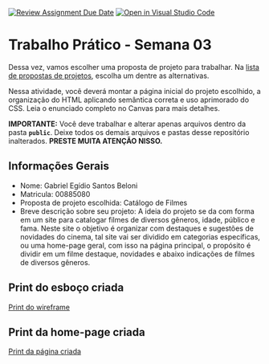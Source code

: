 [![Review Assignment Due Date](https://classroom.github.com/assets/deadline-readme-button-22041afd0340ce965d47ae6ef1cefeee28c7c493a6346c4f15d667ab976d596c.svg)](https://classroom.github.com/a/008-9EE0)
[![Open in Visual Studio Code](https://classroom.github.com/assets/open-in-vscode-2e0aaae1b6195c2367325f4f02e2d04e9abb55f0b24a779b69b11b9e10269abc.svg)](https://classroom.github.com/online_ide?assignment_repo_id=18483837&assignment_repo_type=AssignmentRepo)
# Trabalho Prático - Semana 03

Dessa vez, vamos escolher uma proposta de projeto para trabalhar. Na [lista de propostas de projetos](propostas-projetos.md), escolha um dentre as alternativas.

Nessa atividade, você deverá montar a página inicial do projeto escolhido, a organização do HTML aplicando semântica correta e uso aprimorado do CSS. Leia o enunciado completo no Canvas para mais detalhes.

**IMPORTANTE:** Você deve trabalhar e alterar apenas arquivos dentro da pasta **`public`**. Deixe todos os demais arquivos e pastas desse repositório inalterados. **PRESTE MUITA ATENÇÃO NISSO.**

## Informações Gerais

- Nome: Gabriel Egídio Santos Beloni
- Matricula: 00885080
- Proposta de projeto escolhida: Catálogo de Filmes
- Breve descrição sobre seu projeto: A ideia do projeto se da com forma em um site para catalogar filmes de diversos gêneros, idade, público e fama. Neste site o objetivo é organizar com destaques e sugestões de novidades do cinema, tal site vai ser dividido em categorias específicas, ou uma home-page geral, com isso na página principal, o propósito é dividir em um filme destaque, novidades e abaixo indicações de filmes de diversos gêneros.


## Print do esboço criada

[Print do wireframe](public/wireframeSemana03.jpg)


## Print da home-page criada
[Print da página criada](public/pagHome.jpeg)
